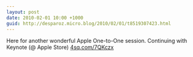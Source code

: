 ```yaml
---
layout: post
date: 2010-02-01 10:00 +1000
guid: http://desparoz.micro.blog/2010/02/01/t8519307423.html
---
```

Here for another wonderful Apple One-to-One session. Continuing with Keynote (@ Apple Store) [4sq.com/7QKczx](http://4sq.com/7QKczx)
